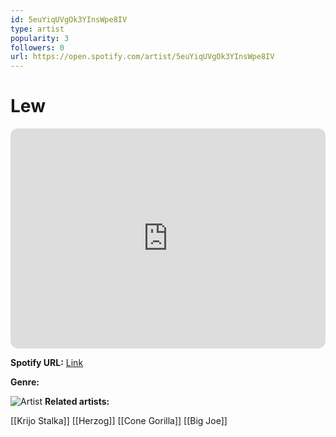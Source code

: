 ```yaml
---
id: 5euYiqUVgOk3YInsWpe8IV
type: artist
popularity: 3
followers: 0
url: https://open.spotify.com/artist/5euYiqUVgOk3YInsWpe8IV
---
```

# Lew

<iframe style="border-radius:12px" src="https://open.spotify.com/embed/artist/5euYiqUVgOk3YInsWpe8IV" width="100%" height="352" frameBorder="0" allowfullscreen="" allow="autoplay; clipboard-write; encrypted-media; fullscreen; picture-in-picture" loading="lazy"></iframe>

**Spotify URL:** [Link](https://open.spotify.com/artist/5euYiqUVgOk3YInsWpe8IV)

**Genre:** 

![Artist]()
**Related artists:**

[[Krijo Stalka]]
[[Herzog]]
[[Cone Gorilla]]
[[Big Joe]]
